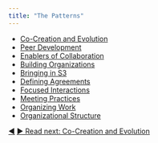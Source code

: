 ```yaml
---
title: "The Patterns"
---
```



- [Co-Creation and Evolution](co-creation-and-evolution.html)
- [Peer Development](peer-development.html)
- [Enablers of Collaboration](enablers-of-collaboration.html)
- [Building Organizations](building-organizations.html)
- [Bringing in S3](bringing-in-s3.html)
- [Defining Agreements](defining-agreements.html)
- [Focused Interactions](focused-interactions.html)
- [Meeting Practices](meeting-practices.html)
- [Organizing Work](organizing-work.html)
- [Organizational Structure](organizational-structure.html)




<div class="bottom-nav">
<a href="governance.html" title="Back to: Governance and Operations">◀</a> <a href="co-creation-and-evolution.html" title="">▶ Read next: Co-Creation and Evolution</a>
</div>
